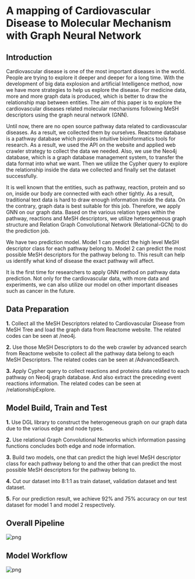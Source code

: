 # A mapping of  Cardiovascular Disease to Molecular Mechanism with Graph Neural Network 

## Introduction
Cardiovascular disease is one of the most important diseases in the world. People are trying to explore it deeper and deeper for a long time. With the development of big data explosion and artificial Intelligence method, now we have more strategies to help us explore the disease. For medicine data, more and more graph data is produced, which is better to draw the relationship map between entities. The aim of this paper is to explore the cardiovascular diseases related molecular mechanisms following MeSH descriptors using the graph neural network (GNN).

Until now, there are no open source pathway data related to cardiovascular diseases. As a result, we collected them by ourselves. Reactome database is a pathway database which provides intuitive bioinformatics tools for research. As a result, we used the API on the website and applied web crawler strategy to collect the data we needed. Also, we use the Neo4j database, which is a graph database management system, to transfer the data format into what we want. Then we utilize the Cypher query to explore the relationship inside the data we collected and finally set the dataset successfully.

It is well known that the entities, such as pathway, reaction, protein and so on, inside our body are connected with each other tightly. As a result, traditional text data is hard to draw enough information inside the data. On the contrary, graph data is best suitable for this job. Therefore, we apply GNN on our graph data. Based on the various relation types within the pathway, reactions and MeSH descriptors, we utilize heterogeneous graph structure and Relation Graph Convolutional Network (Relational-GCN) to do the prediction job. 

We have two prediction model. Model 1 can predict the high level MeSH descriptor class for each pathway belong to. Model 2 can predict the most possible MeSH descriptors for the pathway belong to. This result can help us identify what kind of disease the exact pathway will affect.

It is the first time for researchers to apply GNN method on pathway data prediction. Not only for the cardiovascular data, with more data and experiments, we can also utilize our model on other important diseases such as cancer in the future. 

## Data Preparation
**1.** Collect all the MeSH Descriptors related to Cardiovascular Disease from MeSH Tree and load the graph data from Reactome website. The related codes can be seen at /neo4j.

**2.** Use those MeSH Descriptors to do the web crawler by advanced search from Reactome website to collect all the pathway data belong to each MeSH Descriptors. The related codes can be seen at /AdvancedSearch.

**3.** Apply Cypher query to collect reactions and proteins data related to each pathway on Neo4j graph database. And also extract the preceding event reactions information. The related codes can be seen at /relationshipExplore.

## Model Build, Train and Test
**1.** Use DGL library to construct the heterogeneous graph on our graph data due to the various edge and node types.

**2.** Use relational Graph Convolutional Networks which information passing functions concludes both edge and node information.

**3.** Build two models, one that can predict the high level MeSH descriptor class for each pathway belong to and the other that can predict the most possible MeSH descriptors for the pathway belong to.

**4.** Cut our dataset into 8:1:1 as train dataset, validation dataset and test dataset.

**5.** For our prediction result, we achieve 92% and 75% accuracy on our test dataset for model 1 and model 2 respectively.

## Overall Pipeline
![png](https://github.com/pinglab-intern/mesh2molecules/tree/master/images/pipeline.png)

## Model Workflow
![png](https://github.com/pinglab-intern/mesh2molecules/tree/master/images/workflow.png)
